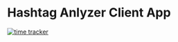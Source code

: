 # Hashtag Anlyzer Client App

[![time tracker](https://wakatime.com/badge/github/haseebelahi/hashtag-analyzer-client.svg)](https://wakatime.com/badge/github/haseebelahi/hashtag-analyzer-client)